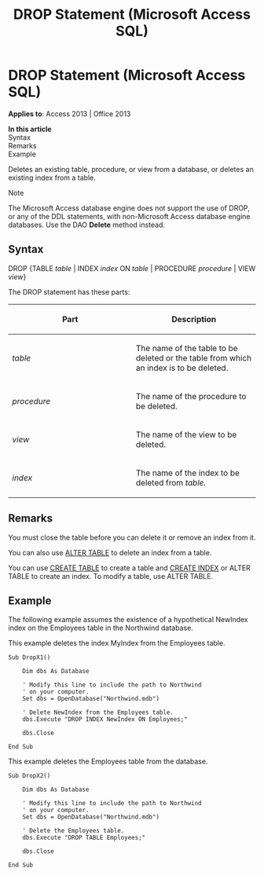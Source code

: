 ﻿---
title: DROP Statement (Microsoft Access SQL)
TOCTitle: DROP Statement (Microsoft Access SQL)
ms:assetid: a8c79c35-22da-2e6d-88b5-620eb481bb61
ms:mtpsurl: https://msdn.microsoft.com/en-us/library/Ff821409(v=office.15)
ms:contentKeyID: 48546907
ms.date: 09/18/2015
mtps_version: v=office.15
---

# DROP Statement (Microsoft Access SQL)


**Applies to**: Access 2013 | Office 2013

**In this article**  
Syntax  
Remarks  
Example  

Deletes an existing table, procedure, or view from a database, or deletes an existing index from a table.


> [!NOTE]
> <P>The Microsoft Access database engine does not support the use of DROP, or any of the DDL statements, with non-Microsoft Access database engine databases. Use the DAO <STRONG>Delete</STRONG> method instead.</P>



## Syntax

DROP {TABLE *table* | INDEX *index* ON *table* | PROCEDURE *procedure* | VIEW *view*}

The DROP statement has these parts:

<table>
<colgroup>
<col style="width: 50%" />
<col style="width: 50%" />
</colgroup>
<thead>
<tr class="header">
<th><p>Part</p></th>
<th><p>Description</p></th>
</tr>
</thead>
<tbody>
<tr class="odd">
<td><p><em>table</em></p></td>
<td><p>The name of the table to be deleted or the table from which an index is to be deleted.</p></td>
</tr>
<tr class="even">
<td><p><em>procedure</em></p></td>
<td><p>The name of the procedure to be deleted.</p></td>
</tr>
<tr class="odd">
<td><p><em>view</em></p></td>
<td><p>The name of the view to be deleted.</p></td>
</tr>
<tr class="even">
<td><p><em>index</em></p></td>
<td><p>The name of the index to be deleted from <em>table.</em></p></td>
</tr>
</tbody>
</table>


## Remarks

You must close the table before you can delete it or remove an index from it.

You can also use [ALTER TABLE](alter-table-statement-microsoft-access-sql.md) to delete an index from a table.

You can use [CREATE TABLE](create-table-statement-microsoft-access-sql.md) to create a table and [CREATE INDEX](create-index-statement-microsoft-access-sql.md) or ALTER TABLE to create an index. To modify a table, use ALTER TABLE.

## Example

The following example assumes the existence of a hypothetical NewIndex index on the Employees table in the Northwind database.

This example deletes the index MyIndex from the Employees table.

    Sub DropX1() 
     
        Dim dbs As Database 
     
        ' Modify this line to include the path to Northwind 
        ' on your computer. 
        Set dbs = OpenDatabase("Northwind.mdb") 
     
        ' Delete NewIndex from the Employees table. 
        dbs.Execute "DROP INDEX NewIndex ON Employees;" 
     
        dbs.Close 
     
    End Sub

This example deletes the Employees table from the database.

    Sub DropX2() 
     
        Dim dbs As Database 
     
        ' Modify this line to include the path to Northwind 
        ' on your computer. 
        Set dbs = OpenDatabase("Northwind.mdb") 
     
        ' Delete the Employees table. 
        dbs.Execute "DROP TABLE Employees;" 
     
        dbs.Close 
     
    End Sub

